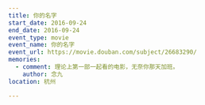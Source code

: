 ```yaml
---
title: 你的名字
start_date: 2016-09-24
end_date: 2016-09-24
event_type: movie
event_name: 你的名字
event_url: https://movie.douban.com/subject/26683290/
memories:
  - comment: 理论上第一部一起看的电影，无奈你那天加班。
    author: 念九
location: 杭州

---
```


